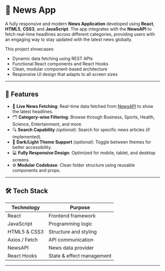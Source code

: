 # 📰 News App

A fully responsive and modern **News Application** developed using **React**, **HTML5**, **CSS3**, and **JavaScript**. The app integrates with the **NewsAPI** to fetch real-time headlines across different categories, providing users with an engaging way to stay updated with the latest news globally.

This project showcases:
- Dynamic data fetching using REST APIs
- Functional React components and React Hooks
- Clean, modular component-based architecture
- Responsive UI design that adapts to all screen sizes

---

## 🚀 Features

- 📡 **Live News Fetching**: Real-time data fetched from [NewsAPI](https://newsapi.org/) to show the latest headlines.
- 🗂️ **Category-wise Filtering**: Browse through Business, Sports, Health, Science, Entertainment, and more.
- 🔍 **Search Capability** *(optional)*: Search for specific news articles (if implemented).
- 🌙 **Dark/Light Theme Support** *(optional)*: Toggle between themes for better accessibility.
- 💻 **Fully Responsive Design**: Optimized for mobile, tablet, and desktop screens.
- ⚙️ **Modular Codebase**: Clean folder structure using reusable components and props.

---


## 🛠️ Tech Stack

| Technology    | Purpose                                |
|---------------|----------------------------------------|
| React         | Frontend framework                     |
| JavaScript    | Programming logic                      |
| HTML5 & CSS3  | Structure and styling                  |
| Axios / Fetch | API communication                      |
| NewsAPI       | News data provider                     |
| React Hooks   | State & effect management              |

---


